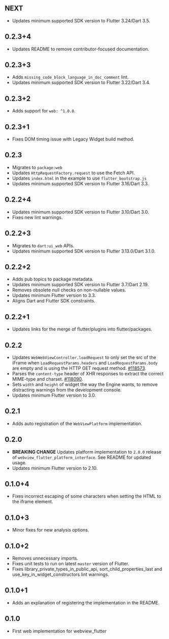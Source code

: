 ## NEXT

* Updates minimum supported SDK version to Flutter 3.24/Dart 3.5.

## 0.2.3+4

* Updates README to remove contributor-focused documentation.

## 0.2.3+3

* Adds `missing_code_block_language_in_doc_comment` lint.
* Updates minimum supported SDK version to Flutter 3.22/Dart 3.4.

## 0.2.3+2

* Adds support for `web: ^1.0.0`.

## 0.2.3+1

* Fixes DOM timing issue with Legacy Widget build method.

## 0.2.3

* Migrates to `package:web`
* Updates `HttpRequestFactory.request` to use the Fetch API.
* Updates `index.html` in the example to use `flutter_bootstrap.js`
* Updates minimum supported SDK version to Flutter 3.16/Dart 3.3.

## 0.2.2+4

* Updates minimum supported SDK version to Flutter 3.10/Dart 3.0.
* Fixes new lint warnings.

## 0.2.2+3

* Migrates to `dart:ui_web` APIs.
* Updates minimum supported SDK version to Flutter 3.13.0/Dart 3.1.0.

## 0.2.2+2

* Adds pub topics to package metadata.
* Updates minimum supported SDK version to Flutter 3.7/Dart 2.19.
* Removes obsolete null checks on non-nullable values.
* Updates minimum Flutter version to 3.3.
* Aligns Dart and Flutter SDK constraints.

## 0.2.2+1

* Updates links for the merge of flutter/plugins into flutter/packages.

## 0.2.2

* Updates `WebWebViewController.loadRequest` to only set the src of the iFrame
  when `LoadRequestParams.headers` and `LoadRequestParams.body` are empty and is
  using the HTTP GET request method. [#118573](https://github.com/flutter/flutter/issues/118573).
* Parses the `content-type` header of XHR responses to extract the correct
  MIME-type and charset. [#118090](https://github.com/flutter/flutter/issues/118090).
* Sets `width` and `height` of widget the way the Engine wants, to remove distracting
  warnings from the development console.
* Updates minimum Flutter version to 3.0.

## 0.2.1

* Adds auto registration of the `WebViewPlatform` implementation.

## 0.2.0

* **BREAKING CHANGE** Updates platform implementation to `2.0.0` release of
  `webview_flutter_platform_interface`. See README for updated usage.
* Updates minimum Flutter version to 2.10.

## 0.1.0+4

* Fixes incorrect escaping of some characters when setting the HTML to the iframe element.

## 0.1.0+3

* Minor fixes for new analysis options.

## 0.1.0+2

* Removes unnecessary imports.
* Fixes unit tests to run on latest `master` version of Flutter.
* Fixes library_private_types_in_public_api, sort_child_properties_last and use_key_in_widget_constructors
  lint warnings.

## 0.1.0+1

* Adds an explanation of registering the implementation in the README.

## 0.1.0

* First web implementation for webview_flutter
